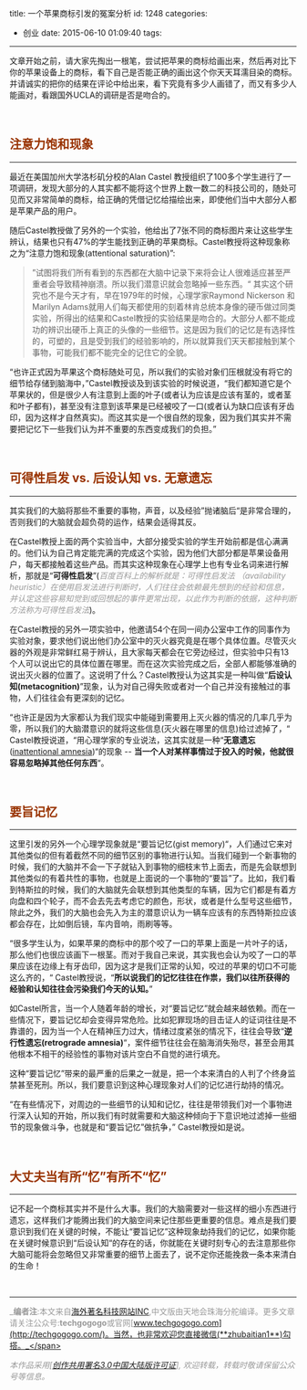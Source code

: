 title: 一个苹果商标引发的冤案分析
id: 1248
categories:
  - 创业
date: 2015-06-10 01:09:40
tags:
---

文章开始之前，请大家先掏出一根笔，尝试把苹果的商标给画出来，然后再对比下你的苹果设备上的商标，看下自己是否能正确的画出这个你天天耳濡目染的商标。并请诚实的把你的结果在评论中给出来，看下究竟有多少人画错了，而又有多少人能画对，看跟国外UCLA的调研是否是吻合的。

&nbsp;

## <span style="color: #993300;">注意力饱和现象</span>

* * *

最近在美国加州大学洛杉矶分校的Alan Castel 教授组织了100多个学生进行了一项调研，发现大部分的人其实都不能将这个世界上数一数二的科技公司的，随处可见而又非常简单的商标，给正确的凭借记忆给描绘出来，即使他们当中大部分人都是苹果产品的用户。

随后Castel教授做了另外的一个实验，他给出了7张不同的商标图片来让这些学生辨认，结果也只有47%的学生能找到正确的苹果商标。Castel教授将这种现象称之为“注意力饱和现象(attentional saturation)”:
> ”试图将我们所有看到的东西都在大脑中记录下来将会让人很难适应甚至严重者会导致精神崩溃。所以我们潜意识就会忽略掉一些东西。“
其实这个研究也不是今天才有，早在1979年的时候，心理学家Raymond Nickerson 和 Marilyn Adams就用人们每天都使用的刻着林肯总统本身像的硬币做过同类实验，所得出的结果和Castel教授的实验结果是吻合的。大部分人都不能成功的辨识出硬币上真正的头像的一些细节。这是因为我们的记忆是有选择性的，可塑的，且是受到我们的经验影响的，所以就算我们天天都接触到某个事物，可能我们都不能完全的记住它的全貌。

“也许正式因为苹果这个商标随处可见，所以我们的实验对象们压根就没有将它的细节给存储到脑海中，”Castel教授谈及到该实验的时候说道，“我们都知道它是个苹果状的，但是很少人有注意到上面的叶子(或者认为应该是应该有茎的，或者茎和叶子都有)，甚至没有注意到该苹果是已经被咬了一口(或者认为缺口应该有牙齿印，因为这样才自然真实)。而这其实是一个很自然的现象，因为我们其实并不需要把记忆下一些我们认为并不重要的东西变成我们的负担。”

&nbsp;

## <span style="color: #993300;">**可得性启发 vs. <strong>后设认知 vs. <strong>无意遗忘**</strong></strong></span>

* * *

其实我们的大脑将那些不重要的事物，声音，以及经验”抛诸脑后“是非常合理的，否则我们的大脑就会超负荷的运作，结果会适得其反。

在Castel教授上面的两个实验当中，大部分接受实验的学生开始前都是信心满满的。他们认为自己肯定能完满的完成这个实验，因为他们大部分都是苹果设备用户，每天都接触着这些产品。而其实这种现象在心理学上也有专业名词来进行解析，那就是“**可得性启发**”(<span style="color: #999999;">_百度百科上的解析就是：可得性启发法 （availability heuristic）在使用启发法进行判断时，人们往往会依赖最先想到的经验和信息，并认定这些容易知觉到或回想起的事件更常出现，以此作为判断的依据，这种判断方法称为可得性启发法_</span>)。

在Castel教授的另外一项实验中，他邀请54个在同一间办公室中工作的同事作为实验对象，要求他们说出他们办公室中的灭火器究竟是在哪个具体位置。尽管灭火器的外观是非常鲜红易于辨认，且大家每天都会在它旁边经过，但实验中只有13个人可以说出它的具体位置在哪里。而在这次实验完成之后，全部人都能够准确的说出灭火器的位置了。这说明了什么？Castel教授认为这其实是一种叫做“**后设认知(metacognition)**”现象，认为对自己得失败或者对一个自己并没有接触过的事物，人们往往会有更深刻的记忆。

“也许正是因为大家都认为我们现实中能碰到需要用上灭火器的情况的几率几乎为零，所以我们的大脑潜意识的就将这些信息(灭火器在哪里的信息)给过滤掉了，“ Castel教授说道，“用心理学家的专业说法，这其实就是一种“**无意遗忘**([inattentional amnesia](http://search.bwh.harvard.edu/new/pubs/fleeting_memories.pdf))“的现象 -- **当一个人对某样事情过于投入的时候，他就很容易忽略掉其他任何东西**“。

&nbsp;

## **<span style="color: #993300;">要旨记忆</span>**

* * *

这里引发的另外一个心理学现象就是“要旨记忆(gist memory)“，人们通过它来对其他类似的但有着截然不同的细节区别的事物进行认知。当我们碰到一个新事物的时候，我们的大脑并不会一下子就钻入到事物的细枝末节上面去，而是先会联想到其他类似的有着共性的事物，也就是上面说的一个事物的“要旨”了。比如，我们看到特斯拉的时候，我们的大脑就先会联想到其他类型的车辆，因为它们都是有着方向盘和四个轮子，而不会去先去考虑它的颜色，形状，或者是什么型号这些细节，除此之外，我们的大脑也会先入为主的潜意识认为一辆车应该有的东西特斯拉应该都会存在，比如倒后镜，车内音响，雨刷等等。

“很多学生认为，如果苹果的商标中的那个咬了一口的苹果上面是一片叶子的话，那么他们也很应该画下一根茎。而对于我自己来说，其实我也会认为咬了一口的苹果应该在边缘上有牙齿印，因为这才是我们正常的认知，咬过的苹果的切口不可能这么齐的，“ Castel教授说，“**所以说我们的记忆往往在作祟，我们以往所获得的经验和认知往往会污染我们今天的认知。**”

如Castel所言，当一个人随着年龄的增长，对“要旨记忆”就会越来越依赖。而在一些情况下，要旨记忆却会变得异常危险。比如犯罪现场的目击证人的证词往往是不靠谱的，因为当一个人在精神压力过大，情绪过度紧张的情况下，往往会导致“**逆行性遗忘(retrograde amnesia)**“，案件细节往往会在脑海消失殆尽，甚至会用其他根本不相干的经验性的事物对该片空白不自觉的进行填充。

这种“要旨记忆”带来的最严重的后果之一就是，把一个本来清白的人判了个终身监禁甚至死刑。所以，我们要意识到这种心理现象对人们的记忆进行劫持的情况。

“在有些情况下，对周边的一些细节的认知和记忆，往往是带领我们对一个事物进行深入认知的开始，所以我们有时就需要和大脑这种倾向于下意识地过滤掉一些细节的现象做斗争，也就是和“要旨记忆”做抗争，” Castel教授如是说。

&nbsp;

## **<span style="color: #993300;">大丈夫当有所“忆”有所不“忆”</span>**

* * *

记不起一个商标其实并不是什么大事。我们的大脑需要对一些这样的细小东西进行遗忘，这样我们才能腾出我们的大脑空间来记住那些更重要的信息。难点是我们要意识到我们在关键的时候，不能让“要旨记忆”这种现象劫持我们的记忆，如果你能在关键时候意识到“后设认知“的存在的话，你就能在关键时刻专心的去注意那些你大脑可能将会忽略但又非常重要的细节上面去了，说不定你还能挽救一条本来清白的生命！

&nbsp;

* * *

<span style="color: #999999;">_**编者注**:本文来自[海外著名科技网站INC](http://www.inc.com/will-yakowicz/why-your-customers-cant-remember-logos-of-favorite-brands.html),中文版由天地会珠海分舵编译。更多文章请关注公众号:**techgogogo**或官网[www.techgogogo.com](http://techgogogo.com/)。当然，也非常欢迎您直接微信(**zhubaitian1**)勾搭。_</span>

<span style="color: #999999;">_本作品采用[[创作共用署名3.0中国大陆版许可证](http://creativecommons.org/licenses/by/3.0/cn/)], 欢迎转载，转载时敬请保留公众号等信息。_</span>